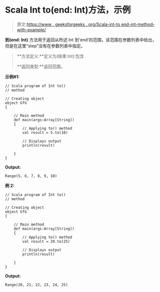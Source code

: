 # Scala Int to(end: Int)方法，示例

> 原文:[https://www . geeksforgeeks . org/Scala-int-to end-int-method-with-example/](https://www.geeksforgeeks.org/scala-int-toend-int-method-with-example/)

**到(end: Int)** 方法用于返回从所述 Int 到‘end’的范围，该范围在参数列表中给出，但是在这里“step”没有在参数列表中指定。

> **方法定义:**定义为(结束:Int):包含
> 
> **返回类型:**返回范围。

**示例#1:**

```
// Scala program of Int to() 
// method 

// Creating object 
object GfG 
{  

    // Main method 
    def main(args:Array[String]) 
    { 
        // Applying to() method  
        val result = 5.to(10) 

        // Displays output 
        println(result) 

    } 
}  
```

**Output:**

```
Range(5, 6, 7, 8, 9, 10)

```

**例 2:**

```
// Scala program of Int to() 
// method 

// Creating object 
object GfG 
{  

    // Main method 
    def main(args:Array[String]) 
    { 
        // Applying to() method  
        val result = 20.to(25) 

        // Displays output 
        println(result) 

    } 
}  
```

**Output:**

```
Range(20, 21, 22, 23, 24, 25)

```